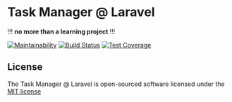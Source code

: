 # Task Manager @ Laravel
!!! **no more than a learning project** !!!

[![Maintainability](https://api.codeclimate.com/v1/badges/fdc321e1aef0e048466d/maintainability)](https://codeclimate.com/github/1ike/project-lvl4-s167/maintainability)
[![Build Status](https://travis-ci.org/1ike/project-lvl4-s167.svg?branch=master)](https://travis-ci.org/1ike/project-lvl4-s167)
[![Test Coverage](https://api.codeclimate.com/v1/badges/fdc321e1aef0e048466d/test_coverage)](https://codeclimate.com/github/1ike/project-lvl4-s167/test_coverage)

## License

The Task Manager @ Laravel is open-sourced software licensed under the [MIT license](http://opensource.org/licenses/MIT)
